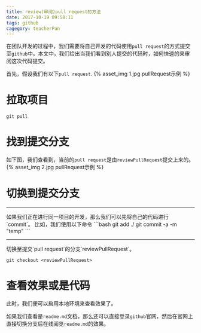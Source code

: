 ```yaml
---
title: review(审阅)pull request的方法
date: 2017-10-19 09:58:11
tags: github
cagegory: teacherPan
---
```

在团队开发的过程中，我们需要将自己开发的代码使用`pull request`的方式提交至`github`中。本文中，我们给出当我们看到别人提交的代码时，如何快速的来审阅这次代码提交。

<!-- more -->
首先，假设我们有以下`pull request`.
{% asset_img 1.jpg pullRequest示例 %}
# 拉取项目
`git pull`

# 找到提交分支
如下图，我们查看到，当前的`pull request`是由`reviewPullRequest`提交上来的。
{% asset_img 2.jpg pullRequest示例 %}

# 切换到提交分支
<hr>
如果我们正在进行同一项目的开发，那么我们可以先将自己的代码进行`commit`。
比如，我们使用以下命令
```bash
git add ./
git commit -a -m "temp"
```
<hr>
切换至提交`pull request`的分支`reviewPullRequest`。

`git checkout <reviewPullRequest>`

# 查看效果或是代码
此时，我们便可以启用本地环境来查看效果了。

如果我们查看是`readme.md`文档，那么还可以直接登录`github`官网，然后在官网上直接切换分支后在线阅览`readme.md`的效果。




